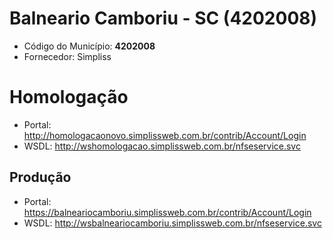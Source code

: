 # Balneario Camboriu - SC (4202008)

 - Código do Município: **4202008**
 - Fornecedor: Simpliss

 # Homologação

 - Portal: http://homologacaonovo.simplissweb.com.br/contrib/Account/Login
 - WSDL: http://wshomologacao.simplissweb.com.br/nfseservice.svc

## Produção

 - Portal: https://balneariocamboriu.simplissweb.com.br/contrib/Account/Login
 - WSDL: http://wsbalneariocamboriu.simplissweb.com.br/nfseservice.svc